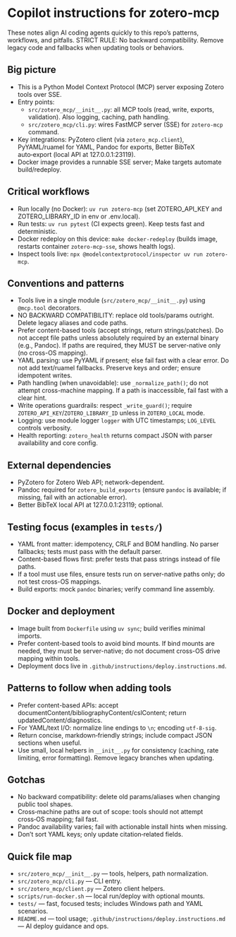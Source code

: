 # Copilot instructions for zotero-mcp

These notes align AI coding agents quickly to this repo’s patterns, workflows, and pitfalls. STRICT RULE: No backward compatibility. Remove legacy code and fallbacks when updating tools or behaviors.

## Big picture
- This is a Python Model Context Protocol (MCP) server exposing Zotero tools over SSE.
- Entry points:
  - `src/zotero_mcp/__init__.py`: all MCP tools (read, write, exports, validation). Also logging, caching, path handling.
  - `src/zotero_mcp/cli.py`: wires FastMCP server (SSE) for `zotero-mcp` command.
- Key integrations: PyZotero client (via `zotero_mcp.client`), PyYAML/ruamel for YAML, Pandoc for exports, Better BibTeX auto‑export (local API at 127.0.0.1:23119).
- Docker image provides a runnable SSE server; Make targets automate build/redeploy.

## Critical workflows
- Run locally (no Docker): `uv run zotero-mcp` (set ZOTERO_API_KEY and ZOTERO_LIBRARY_ID in env or .env.local).
- Run tests: `uv run pytest` (CI expects green). Keep tests fast and deterministic.
- Docker redeploy on this device: `make docker-redeploy` (builds image, restarts container `zotero-mcp-sse`, shows health logs).
- Inspect tools live: `npx @modelcontextprotocol/inspector uv run zotero-mcp`.

## Conventions and patterns
- Tools live in a single module (`src/zotero_mcp/__init__.py`) using `@mcp.tool` decorators.
- NO BACKWARD COMPATIBILITY: replace old tools/params outright. Delete legacy aliases and code paths.
- Prefer content-based tools (accept strings, return strings/patches). Do not accept file paths unless absolutely required by an external binary (e.g., Pandoc). If paths are required, they MUST be server-native only (no cross-OS mapping).
- YAML parsing: use PyYAML if present; else fail fast with a clear error. Do not add text/ruamel fallbacks. Preserve keys and order; ensure idempotent writes.
- Path handling (when unavoidable): use `_normalize_path()`; do not attempt cross-machine mapping. If a path is inaccessible, fail fast with a clear hint.
- Write operations guardrails: respect `_write_guard()`; require `ZOTERO_API_KEY`/`ZOTERO_LIBRARY_ID` unless in `ZOTERO_LOCAL` mode.
- Logging: use module logger `logger` with UTC timestamps; `LOG_LEVEL` controls verbosity.
- Health reporting: `zotero_health` returns compact JSON with parser availability and core config.

## External dependencies
- PyZotero for Zotero Web API; network-dependent.
- Pandoc required for `zotero_build_exports` (ensure `pandoc` is available; if missing, fail with an actionable error).
- Better BibTeX local API at 127.0.0.1:23119; optional.

## Testing focus (examples in `tests/`)
- YAML front matter: idempotency, CRLF and BOM handling. No parser fallbacks; tests must pass with the default parser.
- Content-based flows first: prefer tests that pass strings instead of file paths.
- If a tool must use files, ensure tests run on server-native paths only; do not test cross-OS mappings.
- Build exports: mock `pandoc` binaries; verify command line assembly.

## Docker and deployment
- Image built from `Dockerfile` using `uv sync`; build verifies minimal imports.
- Prefer content-based tools to avoid bind mounts. If bind mounts are needed, they must be server-native; do not document cross-OS drive mapping within tools.
- Deployment docs live in `.github/instructions/deploy.instructions.md`.

## Patterns to follow when adding tools
- Prefer content-based APIs: accept documentContent/bibliographyContent/cslContent; return updatedContent/diagnostics.
- For YAML/text I/O: normalize line endings to `\n`; encoding `utf-8-sig`.
- Return concise, markdown‑friendly strings; include compact JSON sections when useful.
- Use small, local helpers in `__init__.py` for consistency (caching, rate limiting, error formatting). Remove legacy branches when updating.

## Gotchas
- No backward compatibility: delete old params/aliases when changing public tool shapes.
- Cross‑machine paths are out of scope: tools should not attempt cross‑OS mapping; fail fast.
- Pandoc availability varies; fail with actionable install hints when missing.
- Don’t sort YAML keys; only update citation‑related fields.

## Quick file map
- `src/zotero_mcp/__init__.py` — tools, helpers, path normalization.
- `src/zotero_mcp/cli.py` — CLI entry.
- `src/zotero_mcp/client.py` — Zotero client helpers.
- `scripts/run-docker.sh` — local run/deploy with optional mounts.
- `tests/` — fast, focused tests; includes Windows path and YAML scenarios.
- `README.md` — tool usage; `.github/instructions/deploy.instructions.md` — AI deploy guidance and ops.
